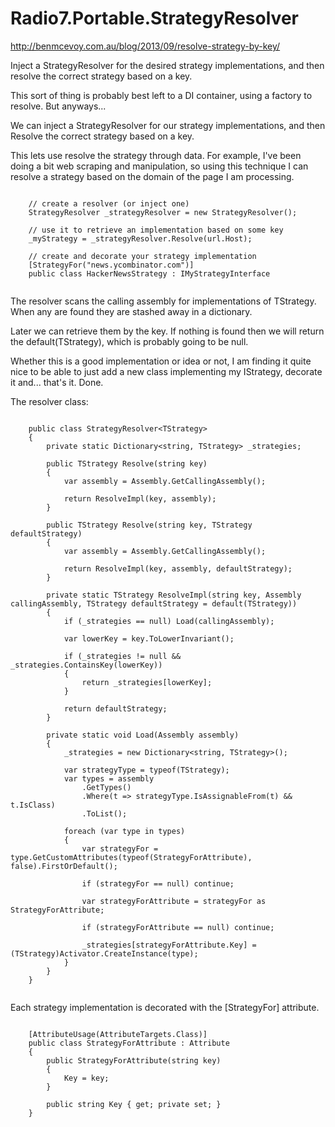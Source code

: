 Radio7.Portable.StrategyResolver
================================

http://benmcevoy.com.au/blog/2013/09/resolve-strategy-by-key/

Inject a StrategyResolver for the desired strategy implementations, and then resolve the correct strategy based on a key.

This sort of thing is probably best left to a DI container, using a factory to resolve. But anyways...

We can inject a StrategyResolver<TStrategy> for our strategy implementations, and then Resolve the correct strategy based on a key.

This lets use resolve the strategy through data.  For example, I've been doing a bit web scraping and manipulation, so using this technique I can resolve a strategy based on the domain of the page I am processing.

<pre><code>
	// create a resolver (or inject one)
    StrategyResolver _strategyResolver = new StrategyResolver<IMyStrategyInterface>();
	
    // use it to retrieve an implementation based on some key
    _myStrategy = _strategyResolver.Resolve(url.Host);

	// create and decorate your strategy implementation
    [StrategyFor("news.ycombinator.com")]
    public class HackerNewsStrategy : IMyStrategyInterface

</code></pre>

The resolver scans the calling assembly for implementations of TStrategy.  When any are found they are stashed away in a dictionary.

Later we can retrieve them by the key.  If nothing is found then we will return the default(TStrategy), which is probably going to be null.

Whether this is a good implementation or idea or not, I am finding it quite nice to be able to just add a new class implementing my IStrategy, decorate it and... that's it. Done.

The resolver class:
<pre><code>
    public class StrategyResolver&lt;TStrategy&gt; 
    {
        private static Dictionary&lt;string, TStrategy&gt; _strategies;

        public TStrategy Resolve(string key)
        {
            var assembly = Assembly.GetCallingAssembly();

            return ResolveImpl(key, assembly);
        }

        public TStrategy Resolve(string key, TStrategy defaultStrategy)
        {
            var assembly = Assembly.GetCallingAssembly();

            return ResolveImpl(key, assembly, defaultStrategy);
        }

        private static TStrategy ResolveImpl(string key, Assembly callingAssembly, TStrategy defaultStrategy = default(TStrategy))
        {
            if (_strategies == null) Load(callingAssembly);

            var lowerKey = key.ToLowerInvariant();

            if (_strategies != null && _strategies.ContainsKey(lowerKey))
            {
                return _strategies[lowerKey];
            }

            return defaultStrategy;
        }

        private static void Load(Assembly assembly)
        {
            _strategies = new Dictionary&lt;string, TStrategy&gt;();

            var strategyType = typeof(TStrategy);
            var types = assembly
                .GetTypes()
                .Where(t =&gt; strategyType.IsAssignableFrom(t) && t.IsClass)
                .ToList();

            foreach (var type in types)
            {
                var strategyFor = type.GetCustomAttributes(typeof(StrategyForAttribute), false).FirstOrDefault();

                if (strategyFor == null) continue;

                var strategyForAttribute = strategyFor as StrategyForAttribute;

                if (strategyForAttribute == null) continue;

                _strategies[strategyForAttribute.Key] = (TStrategy)Activator.CreateInstance(type);
            }
        }
    }

</code></pre>

Each strategy implementation is decorated with the [StrategyFor] attribute.

<pre><code>
    [AttributeUsage(AttributeTargets.Class)]
    public class StrategyForAttribute : Attribute
    {
        public StrategyForAttribute(string key)
        {
            Key = key;
        }

        public string Key { get; private set; }
    }

</code></pre>
